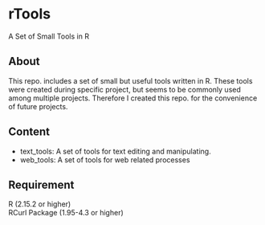 rTools
======

A Set of Small Tools in R

About
------

This repo. includes a set of small but useful tools written in R. These tools were created during specific project, but seems to be commonly used among multiple projects. Therefore I created this repo. for the convenience of future projects.

Content
------

- text_tools: A set of tools for text editing and manipulating.
- web_tools: A set of tools for web related processes

Requirement
------

R (2.15.2 or higher)  
RCurl Package (1.95-4.3 or higher)
